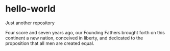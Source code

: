 # hello-world
Just another repository

Four score and seven years ago, our Founding Fathers brought forth on this continent a new nation, conceived in liberty, and dedicated to the proposition that all men are created equal.
